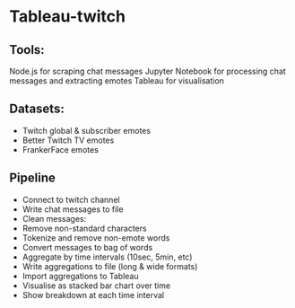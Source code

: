 # Tableau-twitch
## Tools:
Node.js for scraping chat messages
Jupyter Notebook for processing chat messages and extracting emotes
Tableau for visualisation

## Datasets:
* Twitch global & subscriber emotes
* Better Twitch TV emotes
* FrankerFace emotes

## Pipeline
* Connect to twitch channel
* Write chat messages to file
* Clean messages:
 * Remove non-standard characters
 * Tokenize and remove non-emote words
* Convert messages to bag of words
* Aggregate by time intervals (10sec, 5min, etc)
* Write aggregations to file (long & wide formats)
* Import aggregations to Tableau
 * Visualise as stacked bar chart over time
 * Show breakdown at each time interval
